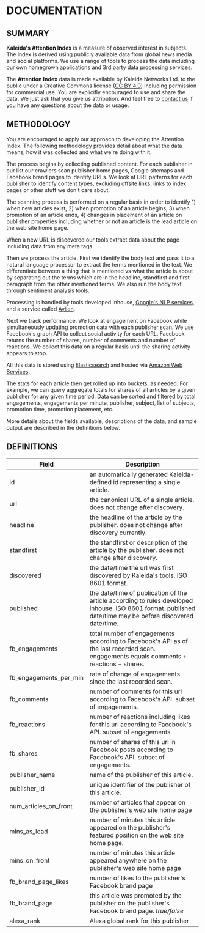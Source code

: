# DOCUMENTATION #

## SUMMARY ##

**Kaleida's Attention Index** is a measure of observed interest in subjects. The index is derived using publicly available data from global news media and social platforms. We use a range of tools to process the data including our own homegrown applications and 3rd party data processing services. 

The **Attention Index** data is made available by Kaleida Networks Ltd. to the public under a Creative Commons license ([CC BY 4.0](https://creativecommons.org/licenses/by/4.0/legalcode)) including permission for commercial use. You are explicitly encouraged to use and share the data. We just ask that you give us attribution. And feel free to [contact us](matt@kaleida.com) if you have any questions about the data or usage. 

## METHODOLOGY ##

You are encouraged to apply our approach to developing the Attention Index. The following methodology provides detail about what the data means, how it was collected and what we're doing with it.

The process begins by collecting published content. For each publisher in our list our crawlers scan publisher home pages, Google sitemaps and Facebook brand pages to identify URLs. We look at URL patterns for each publisher to identify content types, excluding offsite links, links to index pages or other stuff we don't care about.

The scanning process is performed on a regular basis in order to identify 1) when new articles exist, 2) when promotion of an article begins, 3) when promotion of an article ends, 4) changes in placement of an article on publisher properties including whether or not an article is the lead article on the web site home page.

When a new URL is discovered our tools extract data about the page including data from any meta tags. 

Then we process the article. First we identify the body text and pass it to a natural language processor to extract the terms mentioned in the text. We differentiate between a thing that is mentioned vs what the article is about by separating out the terms which are in the headline, standfirst and first paragraph from the other mentioned terms. We also run the body text through sentiment analysis tools. 

Processing is handled by tools developed inhouse, [Google's NLP services](https://cloud.google.com/natural-language/), and a service called [Aylien](http://aylien.com/). 

Next we track performance. We look at engagement on Facebook while simultaneously updating promotion data with each publisher scan. We use Facebook's graph API to collect social activity for each URL. Facebook returns the number of shares, number of comments and number of reactions. We collect this data on a regular basis until the sharing activity appears to stop.

All this data is stored using [Elasticsearch](https://www.elastic.co/) and hosted via [Amazon Web Services](https://aws.amazon.com/).

The stats for each article then get rolled up into buckets, as needed. For example, we can query aggregate totals for shares of all articles by a given publisher for any given time period. Data can be sorted and filtered by total engagements, engagements per minute, publisher, subject, list of subjects, promotion time, promotion placement, etc. 

More details about the fields available, descriptions of the data, and sample output are described in the definitions below.

## DEFINITIONS ##

| Field        | Description |
| ------------- |-------------|
| id | an automatically generated Kaleida-defined id representing a single article. |
| url | the canonical URL of a single article. does not change after discovery.|
| headline | the headline of the article by the publisher. does not change after discovery currently.|
| standfirst | the standfirst or description of the article by the publisher. does not change after discovery.|
| discovered | the date/time the url was first discovered by Kaleida's tools. ISO 8601 format.|
| published | the date/time of publication of the article according to rules developed inhouse. ISO 8601 format. published date/time may be before discovered date/time.|
| fb_engagements | total number of engagements according to Facebook's API as of the last recorded scan. engagements equals comments + reactions + shares.|
| fb_engagements_per_min | rate of change of engagements since the last recorded scan.|
| fb_comments | number of comments for this url according to Facebook's API. subset of engagements.|
| fb_reactions |  number of reactions including likes for this url according to Facebook's API. subset of engagements.|
| fb_shares |  number of shares of this url in Facebook posts according to Facebook's API. subset of engagements.|
| publisher_name | name of the publisher of this article.|
| publisher_id | unique identifier of the publisher of this article.|
| num_articles_on_front | number of articles that appear on the publisher's web site home page | 
| mins_as_lead | number of minutes this article appeared on the publisher's featured position on the web site home page. | 
| mins_on_front | number of minutes this article appeared anywhere on the publisher's web site home page | 
| fb_brand_page_likes | number of likes to the publisher's Facebook brand page | 
| fb_brand_page | this article was promoted by the publisher on the publisher's Facebook brand page. *true/false* | 
| alexa_rank | Alexa global rank for this publisher | 
